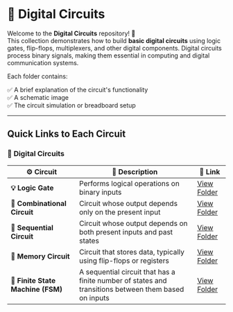 # 🔌 Digital Circuits

Welcome to the **Digital Circuits** repository! 🎉  
This collection demonstrates how to build **basic digital circuits** using logic gates, flip-flops, multiplexers, and other digital components. Digital circuits process binary signals, making them essential in computing and digital communication systems.

Each folder contains:

✅ A brief explanation of the circuit's functionality  
✅ A schematic image  
✅ The circuit simulation or breadboard setup  

---

## Quick Links to Each Circuit

### 🔹 **Digital Circuits**  

| ⚙️ Circuit                     | 📜 Description                                                                   | 🔗 Link                                              |
|-------------------------------|-------------------------------------------------------------------------------|-----------------------------------------------------|
| **💡 Logic Gate**              | Performs logical operations on binary inputs | [View Folder](./Logic_Gates) |
| **🔲 Combinational Circuit**   | Circuit whose output depends only on the present input | [View Folder](./Combinational_Circuit) |
| **🔁 Sequential Circuit**      | Circuit whose output depends on both present inputs and past states | [View Folder](./Sequential_Circuits) |
| **🧠 Memory Circuit**          | Circuit that stores data, typically using flip-flops or registers | [View Folder](./Memory_Circuits) |
| **🔄 Finite State Machine (FSM)** | A sequential circuit that has a finite number of states and transitions between them based on inputs | [View Folder](.FSM_Circuits) |
